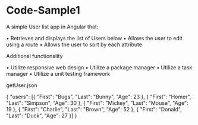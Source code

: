 # Code-Sample1
 A simple User list app in Angular that:

•	Retrieves and displays the list of Users below
•	Allows the user to edit using a route
•	Allows the user to sort by each attribute

 
Additional functionality

•	Utilize responsive web design
•	Utilize a package manager
•	Utilize a task manager
•	Utilize a unit testing framework
 


getUser.json

{
  "users":
    [{
      "First": "Bugs",
      "Last": "Bunny",
      "Age": 23
    },
    {
      "First": "Homer",
      "Last": "Simpson",
      "Age": 30
    },
    {
      "First": "Mickey",
      "Last": "Mouse",
      "Age": 19
    },
    {
      "First": "Charlie",
      "Last": "Brown",
      "Age": 52
    },
    {
      "First": "Donald",
      "Last": "Duck",
      "Age": 27
    }]
}

